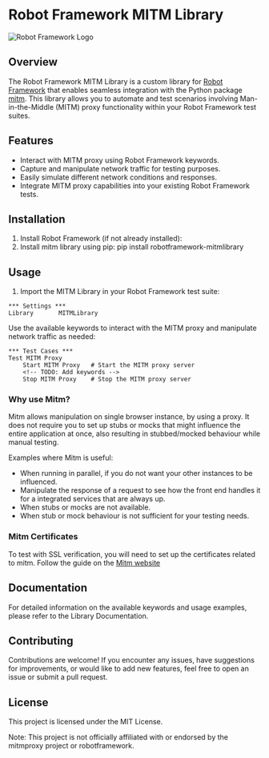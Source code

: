 # Robot Framework MITM Library

![Robot Framework Logo](https://robotframework.org/robotframework/latest/RobotFrameworkLogo.png)

## Overview

The Robot Framework MITM Library is a custom library for [Robot Framework](https://robotframework.org/) that enables seamless integration with the Python package [mitm](https://github.com/mitmproxy/mitmproxy). This library allows you to automate and test scenarios involving Man-in-the-Middle (MITM) proxy functionality within your Robot Framework test suites.

## Features

- Interact with MITM proxy using Robot Framework keywords.
- Capture and manipulate network traffic for testing purposes.
- Easily simulate different network conditions and responses.
- Integrate MITM proxy capabilities into your existing Robot Framework tests.

## Installation

1. Install Robot Framework (if not already installed):
2. Install mitm library using pip:
pip install robotframework-mitmlibrary


## Usage

1. Import the MITM Library in your Robot Framework test suite:
```robotframework
*** Settings ***
Library       MITMLibrary
```

Use the available keywords to interact with the MITM proxy and manipulate network traffic as needed:
```robotframework
*** Test Cases ***
Test MITM Proxy
    Start MITM Proxy   # Start the MITM proxy server
    <!-- TODO: Add keywords -->
    Stop MITM Proxy    # Stop the MITM proxy server
```

### Why use Mitm?
Mitm allows manipulation on single browser instance, by using a proxy. It does not
require you to set up stubs or mocks that might influence the entire application at
once, also resulting in stubbed/mocked behaviour while manual testing.

Examples where Mitm is useful: 
- When running in parallel, if you do not want your other instances to be influenced. 
- Manipulate the response of a request to see how the front end handles it for a integrated services that are always up.
- When stubs or mocks are not available.
- When stub or mock behaviour is not sufficient for your testing needs.

### Mitm Certificates
To test with SSL verification, you will need to set up the certificates related to
mitm. Follow the guide on the 
[Mitm website](https://docs.mitmproxy.org/stable/concepts-certificates/)

## Documentation
For detailed information on the available keywords and usage examples, please refer to the Library Documentation.

## Contributing
Contributions are welcome! If you encounter any issues, have suggestions for improvements, or would like to add new features, feel free to open an issue or submit a pull request.

## License
This project is licensed under the MIT License.

Note: This project is not officially affiliated with or endorsed by the mitmproxy project or robotframework.